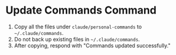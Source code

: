 # Update Commands Command

1. Copy all the files under `claude/personal-commands` to `~/.claude/commands`.
2. Do not back up existing files in `~/.claude/commands`.
3. After copying, respond with "Commands updated successfully."
